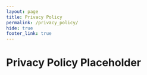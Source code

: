 ```yaml
---
layout: page
title: Privacy Policy
permalink: /privacy_policy/
hide: true
footer_link: true
---
```


# Privacy Policy Placeholder

<!-- {% include privacy_policy.html %} -->
